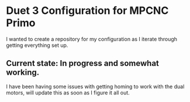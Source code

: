 # Duet 3 Configuration for MPCNC Primo

I wanted to create a repository for my configuration as I iterate through getting everything set up.

## Current state: In progress and somewhat working.

I have been having some issues with getting homing to work with the dual motors, will update this as soon as I figure it all out.

